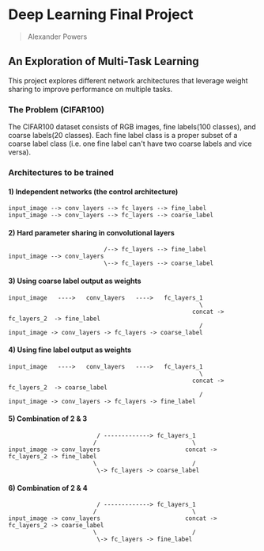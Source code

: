 # Deep Learning Final Project
> Alexander Powers
## An Exploration of Multi-Task Learning
This project explores different network architectures that leverage weight sharing to improve performance on multiple tasks.
    
### The Problem (CIFAR100)
The CIFAR100 dataset consists of RGB images, fine labels(100 classes), and coarse labels(20 classes). Each fine label class is a proper subset of a coarse label class (i.e. one fine label can't have two coarse labels and vice versa).
### Architectures to be trained
#### 1) Independent networks (the control architecture)
```text
input_image --> conv_layers --> fc_layers --> fine_label       
input_image --> conv_layers --> fc_layers --> coarse_label
```       
#### 2) Hard parameter sharing in convolutional layers
```text
                           /--> fc_layers --> fine_label
input_image --> conv_layers      
                           \--> fc_layers --> coarse_label 
```
#### 3) Using coarse label output as weights
```text
input_image   ---->   conv_layers   ---->   fc_layers_1
                                                      \                
                                                    concat -> fc_layers_2  -> fine_label
                                                      /
input_image -> conv_layers -> fc_layers -> coarse_label
``` 
#### 4) Using fine label output as weights
```text
input_image   ---->   conv_layers   ---->   fc_layers_1
                                                      \                
                                                    concat -> fc_layers_2  -> coarse_label
                                                      /
input_image -> conv_layers -> fc_layers -> fine_label
``` 
#### 5) Combination of 2 & 3
```text
                         / -------------> fc_layers_1
                        /                           \
input_image -> conv_layers                        concat -> fc_layers_2 -> fine_label
                        \                           /
                         \-> fc_layers -> coarse_label 
```
#### 6) Combination of 2 & 4
```text
                         / -------------> fc_layers_1
                        /                           \
input_image -> conv_layers                        concat -> fc_layers_2 -> coarse_label
                        \                           /
                         \-> fc_layers -> fine_label 
```
